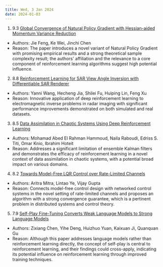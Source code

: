 ```yaml
---
title: Wed, 3 Jan 2024
date: 2024-01-03
---
```

1. 9.3 [Global Convergence of Natural Policy Gradient with Hessian-aided Momentum Variance Reduction](https://arxiv.org/abs/2401.01084)
* Authors: Jie Feng, Ke Wei, Jinchi Chen
* Reason: The paper introduces a novel variant of Natural Policy Gradient with promising empirical results and a strong theoretical sample complexity result; the authors' affiliation and the relevance to a core component of reinforcement learning algorithms suggest high potential influence.

2. 8.8 [Reinforcement Learning for SAR View Angle Inversion with Differentiable SAR Renderer](https://arxiv.org/abs/2401.01165)
* Authors: Yanni Wang, Hecheng Jia, Shilei Fu, Huiping Lin, Feng Xu
* Reason: Innovative application of deep reinforcement learning to electromagnetic inverse problems in radar imaging with significant performance improvements demonstrated on both simulated and real datasets.

3. 8.5 [Data Assimilation in Chaotic Systems Using Deep Reinforcement Learning](https://arxiv.org/abs/2401.00916)
* Authors: Mohamad Abed El Rahman Hammoud, Naila Raboudi, Edriss S. Titi, Omar Knio, Ibrahim Hoteit
* Reason: Addresses a significant limitation of ensemble Kalman filters and demonstrates the efficacy of reinforcement learning in a novel context of data assimilation in chaotic systems, with a potential broad impact on various domains.

4. 8.2 [Towards Model-Free LQR Control over Rate-Limited Channels](https://arxiv.org/abs/2401.01258)
* Authors: Aritra Mitra, Lintao Ye, Vijay Gupta
* Reason: Connects model-free control design with networked control systems in the novel setting of rate-limited channels and proposes an algorithm with a strong convergence guarantee, which is a pertinent problem in distributed systems and control theory.

5. 7.9 [Self-Play Fine-Tuning Converts Weak Language Models to Strong Language Models](https://arxiv.org/abs/2401.01335)
* Authors: Zixiang Chen, Yihe Deng, Huizhuo Yuan, Kaixuan Ji, Quanquan Gu
* Reason: Although this paper addresses language models rather than reinforcement learning directly, the concept of self-play is central to reinforcement learning, and their findings could cross-apply, indicating its potential influence on reinforcement learning through improved training techniques.


